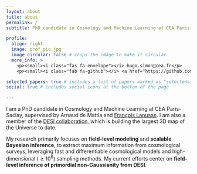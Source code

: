```yaml
---
layout: about
title: about
permalink: /
subtitle: PhD candidate in Cosmology and Machine Learning at CEA Paris-Saclay.

profile:
  align: right
  image: prof_pic.jpg
  image_circular: false # crops the image to make it circular
  more_info: >
    <p><small><i class="fas fa-envelope"></i> hugo.simon🎩cea.fr</p>
    <p><small><i class="fab fa-github"></i> <a href="https://github.com/hsimonfroy"> @hsimonfroy</a></small></p>

selected_papers: true # includes a list of papers marked as "selected={true}"
social: true # includes social icons at the bottom of the page

---
```


I am a PhD candidate in Cosmology and Machine Learning at CEA Paris-Saclay, supervised by Arnaud de Mattia and [François Lanusse](https://flanusse.net/). I am also a member of the [DESI collaboration](https://www.desi.lbl.gov/), which is building the largest 3D map of the Universe to date. 

My research primarily focuses on **field-level modeling** and **scalable Bayesian inference**, to extract maximum information from cosmological surveys, leveraging fast and differentiable cosmological models and high-dimensional ($\geq 10^6$) sampling methods. My current efforts center on **field-level inference of primordial non-Gaussianity from DESI**.


